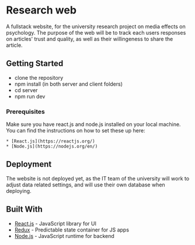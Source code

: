 # Research web

A fullstack website, for the university research project on media effects on psychology. 
The purpose of the web will be to track each users responses on articles' trust and quality, as well as their willingeness to share the article.  

## Getting Started

* clone the repository
* npm install (in both server and client folders)
* cd server
* npm run dev

### Prerequisites

Make sure you have react.js and node.js installed on your local machine. 
You can find the instructions on how to set these up here: 

```
* [React.js](https://reactjs.org/) 
* [Node.js](https://nodejs.org/en/) 
```

## Deployment

The website is not deployed yet, as the IT team of the university will work to adjust data related settings, and will use their own database when deploying. 

## Built With

* [React.js](https://reactjs.org/) - JavaScript library for UI
* [Redux](https://redux.js.org/) - Predictable state container for JS apps
* [Node.js](https://nodejs.org/en/) - JavaScript runtime for backend

